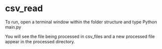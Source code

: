 # csv_read

To run, open a terminal window within the folder structure and type
Python main.py

You will see the file being processed in csv_files and a new processed file appear in the processed directory.
